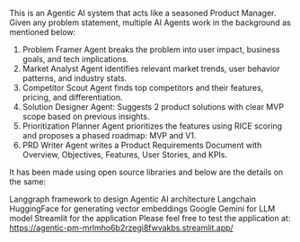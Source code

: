 This is an Agentic AI system that acts like a seasoned Product Manager. Given any problem statement, multiple AI Agents work in the background as mentioned below:
1. Problem Framer Agent breaks the problem into user impact, business goals, and tech implications.
2. Market Analyst Agent identifies relevant market trends, user behavior patterns, and industry stats.
3. Competitor Scout Agent finds top competitors and their features, pricing, and differentiation.
4. Solution Designer Agent: Suggests 2 product solutions with clear MVP scope based on previous insights.
5. Prioritization Planner Agent prioritizes the features using RICE scoring and proposes a phased roadmap: MVP and V1.
6. PRD Writer Agent writes a Product Requirements Document with Overview, Objectives, Features, User Stories, and KPIs.

It has been made using open source libraries and below are the details on the same:

Langgraph framework to design Agentic AI architecture
Langchain
HuggingFace for generating vector embeddings
Google Gemini for LLM model
Streamlit for the application
Please feel free to test the application at: https://agentic-pm-mrlmho6b2rzegi8fwvakbs.streamlit.app/
